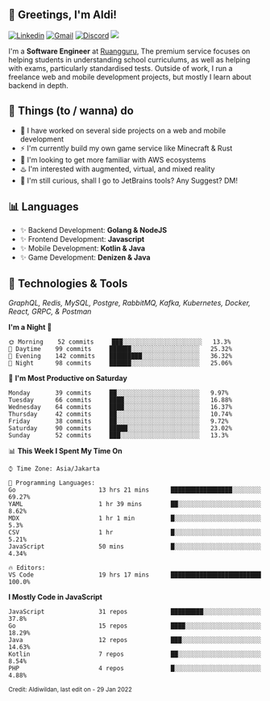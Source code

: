 <!-- Greetings -->
## 👋 Greetings, I'm Aldi!

<!-- Social Media -->
[![Linkedin](https://img.shields.io/badge/-aldiwildan-blue?style=flat&logo=Linkedin&logoColor=white)](https://www.linkedin.com/in/aldiwildan/)
[![Gmail](https://img.shields.io/badge/-aldiwild77@gmail.com-c14438?style=flat&logo=Gmail&logoColor=white)](mailto:aldiwild77@gmail.com)
[![Discord](https://img.shields.io/badge/-Chroma-5663F7?style=flat&logo=Discord&logoColor=white)](https://discord.gg/BUxraQ8)
![](https://komarev.com/ghpvc/?username=aldiwildan77&label=Visitor&color=2bbc8a)

<!-- Introduction -->
I'm a **Software Engineer** at [Ruangguru](https://ruangguru.com), The premium service focuses on helping students in understanding school curriculums, as well as helping with exams, particularly standardised tests. Outside of work, I run a freelance web and mobile development projects, but mostly I learn about backend in depth.

## 📃 Things (to / wanna) do
- 🐝 I have worked on several side projects on a web and mobile development
- ⚡ I'm currently build my own game service like Minecraft & Rust
- 🌱 I'm looking to get more familiar with AWS ecosystems
- ♨️ I'm interested with augmented, virtual, and mixed reality
- 🤔 I'm still curious, shall I go to JetBrains tools? Any Suggest? DM!

## 📊 Languages
- ✨ Backend Development: **Golang & NodeJS**
- ✨ Frontend Development: **Javascript**
- ✨ Mobile Development: **Kotlin & Java**
- ✨ Game Development: **Denizen & Java**

## 🔧 Technologies & Tools
*GraphQL, Redis, MySQL, Postgre, RabbitMQ, Kafka, Kubernetes, Docker, React, GRPC, & Postman*

<!--START_SECTION:waka-->
**I'm a Night 🦉** 

```text
🌞 Morning    52 commits     ███░░░░░░░░░░░░░░░░░░░░░░   13.3% 
🌆 Daytime    99 commits     ██████░░░░░░░░░░░░░░░░░░░   25.32% 
🌃 Evening    142 commits    █████████░░░░░░░░░░░░░░░░   36.32% 
🌙 Night      98 commits     ██████░░░░░░░░░░░░░░░░░░░   25.06%

```
📅 **I'm Most Productive on Saturday** 

```text
Monday       39 commits     ██░░░░░░░░░░░░░░░░░░░░░░░   9.97% 
Tuesday      66 commits     ████░░░░░░░░░░░░░░░░░░░░░   16.88% 
Wednesday    64 commits     ████░░░░░░░░░░░░░░░░░░░░░   16.37% 
Thursday     42 commits     ██░░░░░░░░░░░░░░░░░░░░░░░   10.74% 
Friday       38 commits     ██░░░░░░░░░░░░░░░░░░░░░░░   9.72% 
Saturday     90 commits     █████░░░░░░░░░░░░░░░░░░░░   23.02% 
Sunday       52 commits     ███░░░░░░░░░░░░░░░░░░░░░░   13.3%

```


📊 **This Week I Spent My Time On** 

```text
⌚︎ Time Zone: Asia/Jakarta

💬 Programming Languages: 
Go                       13 hrs 21 mins      █████████████████░░░░░░░░   69.27% 
YAML                     1 hr 39 mins        ██░░░░░░░░░░░░░░░░░░░░░░░   8.62% 
MDX                      1 hr 1 min          █░░░░░░░░░░░░░░░░░░░░░░░░   5.3% 
CSV                      1 hr                █░░░░░░░░░░░░░░░░░░░░░░░░   5.21% 
JavaScript               50 mins             █░░░░░░░░░░░░░░░░░░░░░░░░   4.34%

🔥 Editors: 
VS Code                  19 hrs 17 mins      █████████████████████████   100.0%

```

**I Mostly Code in JavaScript** 

```text
JavaScript               31 repos            █████████░░░░░░░░░░░░░░░░   37.8% 
Go                       15 repos            ████░░░░░░░░░░░░░░░░░░░░░   18.29% 
Java                     12 repos            ███░░░░░░░░░░░░░░░░░░░░░░   14.63% 
Kotlin                   7 repos             ██░░░░░░░░░░░░░░░░░░░░░░░   8.54% 
PHP                      4 repos             █░░░░░░░░░░░░░░░░░░░░░░░░   4.88%

```



<!--END_SECTION:waka-->

<sub>Credit: Aldiwildan, last edit on - 29 Jan 2022</sub>
